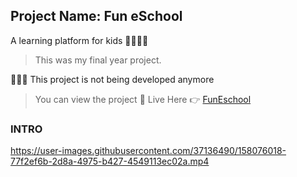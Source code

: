 ## Project Name: **Fun eSchool**

A learning platform for kids 👦🏻👧🏻

> This was my final year project.

📢📢📢 This project is not being developed anymore

> You can view the project 🙈 Live Here 👉 [FunEschool](https://funeschool.vercel.app/)

### INTRO
https://user-images.githubusercontent.com/37136490/158076018-77f2ef6b-2d8a-4975-b427-4549113ec02a.mp4


